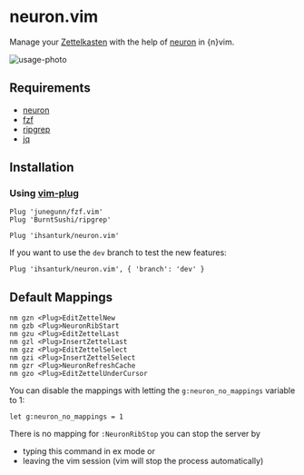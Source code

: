 # neuron.vim
Manage your [Zettelkasten](https://neuron.zettel.page/2011401.html) with the
help of [neuron](https://github.com/srid/neuron) in {n}vim.

![usage-photo](https://lh3.googleusercontent.com/pw/ACtC-3f5ub7ODWrnCYh-ZHDaBk84ZzBjLZ50W32Se4NRqy0kaBOJLGysG8HYYqhpo3hgoc8rABOOrxVqOlA3ut6yB-KGMPuZOI5XQ7D-1nllqCH5oRx28wbXmsOmO2rIdaJFUpTQNTiP-g-vt-i3IAfbwXjC=w1472-h1005-no?authuser=0)

## Requirements
- [neuron](https://github.com/srid/neuron)
- [fzf](https://github.com/junegunn/fzf.vim)
- [ripgrep](https://github.com/BurntSushi/ripgrep)
- [jq](https://stedolan.github.io/jq/)


## Installation
### Using [vim-plug](https://github.com/junegunn/vim-plug)
```vim
Plug 'junegunn/fzf.vim'
Plug 'BurntSushi/ripgrep'
```
```vim
Plug 'ihsanturk/neuron.vim'
```
If you want to use the `dev` branch to test the new features:
```vim
Plug 'ihsanturk/neuron.vim', { 'branch': 'dev' }
```

## Default Mappings
```vim
nm gzn <Plug>EditZettelNew
nm gzb <Plug>NeuronRibStart
nm gzu <Plug>EditZettelLast
nm gzl <Plug>InsertZettelLast
nm gzz <Plug>EditZettelSelect
nm gzi <Plug>InsertZettelSelect
nm gzr <Plug>NeuronRefreshCache
nm gzo <Plug>EditZettelUnderCursor
```
You can disable the mappings with letting the `g:neuron_no_mappings` variable to
1:
```vim
let g:neuron_no_mappings = 1
```

There is no mapping for `:NeuronRibStop` you can stop the server by
- typing this command in ex mode
or
- leaving the vim session (vim will stop the process automatically)
